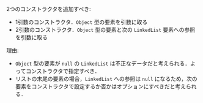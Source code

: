 2つのコンストラクタを追加すべき:

- 1引数のコンストラクタ．`Object` 型の要素を引数に取る
- 2引数のコンストラクタ．`Object` 型の要素と次の `LinkedList` 要素への参照を引数に取る

理由:
- `Object` 型の要素が `null` の `LinkedList` は不正なデータだと考えられる．よってコンストラクタで指定すべき．
- リストの末尾の要素の場合，`LinkedList` への参照は `null` になるため，次の要素をコンストラクタで設定するか否かはオプションにすべきだと考えられる．
